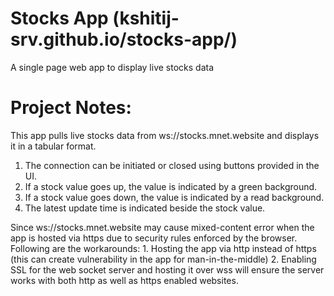 # Stocks App (kshitij-srv.github.io/stocks-app/)
A single page web app to display live stocks data

# Project Notes:
This app pulls live stocks data from ws://stocks.mnet.website and displays it in a tabular format.
1. The connection can be initiated or closed using buttons provided in the UI.
2. If a stock value goes up, the value is indicated by a green background.
3. If a stock value goes down, the value is indicated by a read background.
4. The latest update time is indicated beside the stock value.

Since ws://stocks.mnet.website may cause mixed-content error when the app is hosted via https due to security rules enforced by the browser. Following are the workarounds:
    1. Hosting the app via http instead of https (this can create vulnerability in the app for man-in-the-middle)
    2. Enabling SSL for the web socket server and hosting it over wss will ensure the server works with both http as well as https enabled websites.
